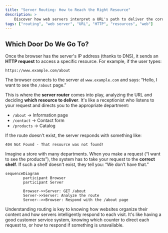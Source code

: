 ```yaml
---
title: "Server Routing: How to Reach the Right Resource"
description: >
    Discover how web servers interpret a URL's path to deliver the correct resource. This lesson explains server request routing with a clear analogy and diagrams to visualize the process.
tags: ["routing", "web server", "URL", "HTTP", "resources", "web"]
---
```


## Which Door Do We Go To?

Once the browser has the server's IP address (thanks to DNS), it sends an **HTTP request** to access a specific resource. For example, if the user types:

```text
https://www.example.com/about
```
The browser connects to the server at `www.example.com` and says: “Hello, I want to see the `/about` page.”

This is where the **server router** comes into play, analyzing the URL and deciding **which resource to deliver**. It's like a receptionist who listens to your request and directs you to the appropriate department:

- `/about` → Information page
- `/contact` → Contact form
- `/products` → Catalog

If the route doesn't exist, the server responds with something like:

```text
404 Not Found - That resource was not found!
```

Imagine a store with many departments. When you make a request (“I want to see the products”), the system has to take your request to the **correct shelf**. If such a shelf doesn't exist, they tell you: “We don't have that.”

```mermaid
sequenceDiagram
        participant Browser
        participant Server

        Browser->>Server: GET /about
        Server->>Server: Analyze the route
        Server-->>Browser: Respond with the /about page
```

Understanding routing is key to knowing how websites organize their content and how servers intelligently respond to each visit. It's like having a good customer service system, knowing which counter to direct each request to, or how to respond if something is unavailable.
